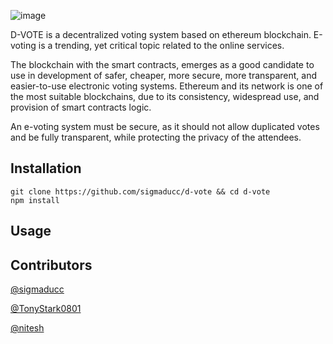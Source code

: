 ![image](https://i.imgur.com/vV10KU3.png)

D-VOTE is a decentralized voting system based on ethereum blockchain. E-voting is a trending, yet critical topic related to the online services.

The blockchain with the smart contracts, emerges as a good candidate to use in
development of safer, cheaper, more secure, more transparent, and easier-to-use electronic voting systems. Ethereum and its network is one of the most suitable blockchains, due to its consistency, widespread use, and provision of smart contracts logic.

An e-voting system must be secure, as it should not allow duplicated votes and be fully transparent, while protecting the privacy of the attendees.

## Installation 


```
git clone https://github.com/sigmaducc/d-vote && cd d-vote
npm install
```

## Usage

<Steps>
  
## Contributors 

[@sigmaducc](https://github.com/sigmaducc)

[@TonyStark0801](https://github.com/TonyStark0801)

[@nitesh](https://github.com/nitesh0412)
